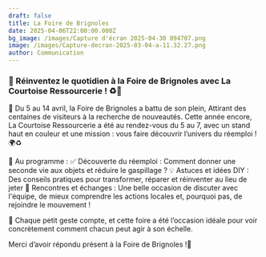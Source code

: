 ```yaml
---
draft: false
title: La Foire de Brignoles
date: 2025-04-06T22:00:00.000Z
bg_image: /images/Capture d'écran 2025-04-30 094707.png
image: /images/Capture-decran-2025-03-04-a-11.32.27.png
author: Communication
---
```


### 🎉 Réinventez le quotidien à la Foire de Brignoles avec La Courtoise Ressourcerie ! ♻️🌟

📅 Du 5 au 14 avril, la Foire de Brignoles a battu de son plein, Attirant des centaines de visiteurs à la recherche de nouveautés. Cette année encore, La Courtoise Ressourcerie a été au rendez-vous du 5 au 7, avec un stand haut en couleur et une mission : vous faire découvrir l’univers du réemploi ! 🌍♻️

🔎 Au programme :
✅ Découverte du réemploi : Comment donner une seconde vie aux objets et réduire le gaspillage ?
💡 Astuces et idées DIY : Des conseils pratiques pour transformer, réparer et réinventer au lieu de jeter
🤝 Rencontres et échanges : Une belle occasion de discuter avec l'équipe, de mieux comprendre les actions locales et, pourquoi pas, de rejoindre le mouvement !

🌱 Chaque petit geste compte, et cette foire a été l’occasion idéale pour voir concrètement comment chacun peut agir à son échelle.

Merci d’avoir répondu présent à la Foire de Brignoles !💚
